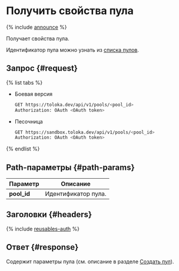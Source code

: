 # Получить свойства пула

{% include [announce](../_includes/announce.md) %}

Получает свойства пула.

Идентификатор пула можно узнать из [списка пулов](get-pool-list.md).

## Запрос {#request}

{% list tabs %}

- Боевая версия

    ```bash
    GET https://toloka.dev/api/v1/pools/<pool_id>
    Authorization: OAuth <OAuth token>
    ```

- Песочница

    ```bash
    GET https://sandbox.toloka.dev/api/v1/pools/<pool_id>
    Authorization: OAuth <OAuth token>
    ```

{% endlist %}

## Path-параметры {#path-params}

Параметр | Описание
----- | -----
**pool_id** | Идентификатор пула.

## Заголовки {#headers}

{% include [reusables-auth](../_includes/reusables/id-reusables/auth.md) %}

## Ответ {#response}

Содержит параметры пула (см. описание в разделе [Создать пул](create-pool.md#response)).